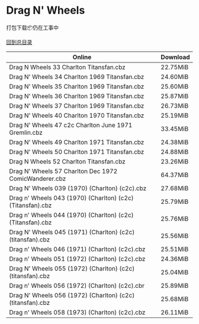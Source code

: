 # Drag N' Wheels

打包下载📦仍在工事中

[回到总目录](/Catalogs.md)







Online | Download
--- | ---
Drag N Wheels 33 Charlton Titansfan.cbz | 22.75MiB
Drag N' Wheels 34 Charlton 1969 Titansfan.cbz | 24.60MiB
Drag N' Wheels 35 Charlton 1969 Titansfan.cbz | 25.60MiB
Drag N' Wheels 36 Charlton 1969 Titansfan.cbz | 25.87MiB
Drag N' Wheels 37 Charlton 1969 Titansfan.cbz | 26.73MiB
Drag N' Wheels 40 Charlton 1970 Titansfan.cbz | 25.19MiB
Drag N' Wheels 47 c2c Charlton June 1971 Gremlin.cbz | 33.45MiB
Drag N' Wheels 49 Charlton 1971 Titansfan.cbz | 24.38MiB
Drag N' Wheels 50 Charlton 1971 Titansfan.cbz | 24.88MiB
Drag N Wheels 52 Charlton Titansfan.cbz | 23.26MiB
Drag N' Wheels 57 Charlton Dec 1972 ComicWanderer.cbz | 64.37MiB
Drag N' Wheels 039 (1970) (Charlton) (c2c).cbz | 27.68MiB
Drag n' Wheels 043 (1970) (Charlton) (c2c) (Titansfan).cbz | 25.79MiB
Drag n' Wheels 044 (1970) (Charlton) (c2c) (Titansfan).cbz | 25.76MiB
Drag N' Wheels 045 (1971) (Charlton) (c2c) (titansfan).cbz | 25.56MiB
Drag n' Wheels 046 (1971) (Charlton) (c2c).cbz | 25.51MiB
Drag n' Wheels 051 (1972) (Charlton) (c2c).cbz | 24.36MiB
Drag N' Wheels 055 (1972) (Charlton) (c2c) (titansfan).cbz | 25.04MiB
Drag n' Wheels 056 (1972) (Charlton) (c2c).cbr | 25.89MiB
Drag N' Wheels 056 (1972) (Charlton) (c2c) (titansfan).cbz | 25.68MiB
Drag n' Wheels 058 (1973) (Charlton) (c2c).cbz | 26.11MiB